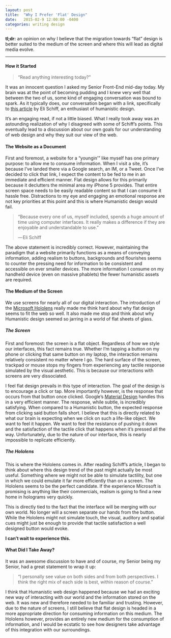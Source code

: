 ```yaml
---
layout: post
title:  "Why I Prefer 'Flat' Design"
date:   2015-02-9 12:00:00 -0400
categories: writing design
---
```

**tl;dr:** an opinion on why I believe that the migration towards “flat” design is better suited to the medium of the screen and where this will lead as digital media evolve.

<hr>

#### How it Started

>“Read anything interesting today?”

It was an innocent question I asked my Senior Front-End mid-day today. My brain was at the point of becoming pudding and I knew very well that between the two of us, some kind of engaging conversation was bound to spark. As it typically does, our conversation began with a link, specifically to [this article](//www.elischiff.com/blog/2015/2/2/humanistintroduction) by Eli Schiff, an enthusiast of humanistic design.

It’s an engaging read, if not a little biased. What I really took away was an astounding realization of why I disagreed with some of Schiff’s points. This eventually lead to a discussion about our own goals for our understanding of web design and why they suit our view of the web.

#### The Website as a Document

First and foremost, a website for a “youngin’” like myself has one primary purpose: to allow me to consume information. When I visit a site, it’s because I’ve landed there via a Google search, an IM, or a Tweet. Once I’ve decided to click that link, I expect the content to be fed to me in an immediate and efficient manner. Flat design allows for this primarily because it declutters the minimal area my iPhone 5 provides. That entire screen space needs to be easily readable content so that I can consume it hassle free. Distractions to my eye and engaging an emotional response are not key priorities at this point and this is where Humanistic design would fail.

>“Because every one of us, myself included, spends a huge amount of time using computer interfaces. It really makes a difference if they are enjoyable and understandable to use.”
>
>— Eli Schiff

The above statement is incredibly correct. However, maintaining the paradigm that a website primarily functions as a means of conveying information, adding realism to buttons, backgrounds and flourishes seems to counter the pressing need for information to be consistent and accessible on ever smaller devices. The more information I consume on my handheld device (even on massive phablets) the fewer humanistic assets are required.

#### The Medium of the Screen

We use screens for nearly all of our digital interaction. The introduction of the [Microsoft Hololens](//www.microsoft.com/microsoft-hololens/en-us) really made me think hard about why flat design seems to fit the web so well. It also made me stop and think about why Humanistic design seemed so jarring in a world of flat sheets of glass.

##### The Screen

First and foremost: the screen is a flat object. Regardless of how we style our interfaces, this fact remains true. Whether I’m tapping a button on my phone or clicking that same button on my laptop, the interaction remains relatively consistent no matter where I go. The hard surface of the screen, trackpad or mouse stops my fingers from experiencing any tactile response simulated by the visual aesthetic. This is because our interactions with screens are very dissociated.

I feel flat design prevails in this type of interaction. The goal of the design is to encourage a click or tap. More importantly however, is the response that occurs from that button once clicked. Google’s [Material Design](//design.google.com) handles this in a very efficient manner. The response, while subtle, is incredibly satisfying. When compared to a Humanistic button, the expected response from clicking said button falls short. I believe that this is directly related to what our brain is expecting when we click on such a life-like object. We want to feel it happen. We want to feel the resistance of pushing it down and the satisfaction of the tactile click that happens when it’s pressed all the way. Unfortunately, due to the nature of our interface, this is nearly impossible to replicate efficiently.

##### The Hololens

This is where the Hololens comes in. After reading Schiff’s article, I began to think about where this design trend of the past might actually be most useful. Something where we might not be able to simulate tactility, but one in which we could emulate it far more efficiently than on a screen. The Hololens seems to be the perfect candidate. If the experience Microsoft is promising is anything like their commercials, realism is going to find a new home in holograms very quickly.

This is directly tied to the fact that the interface will be merging with our own world. No longer will a screen separate our hands from the button. While the Hololens might not simulate touch, the visual, auditory and spatial cues might just be enough to provide that tactile satisfaction a well designed button would evoke.

**I can’t wait to experience this.**

#### What Did I Take Away?

It was an awesome discussion to have and of course, my Senior being my Senior, had a great statement to wrap it up:

>“I personally see value on both sides and from both perspectives. I think the right mix of each side is best, within reason of course.”

I think that Humanistic web design happened because we had an exciting new way of interacting with our world and the information stored on the web. It was new and therefore needed to be familiar and trusting. However, due to the nature of screens, I still believe that flat design is headed in a more appropriate direction for consuming information on this medium. The Hololens however, provides an entirely new medium for the consumption of information, and I would be ecstatic to see how designers take advantage of this integration with our surroundings.
